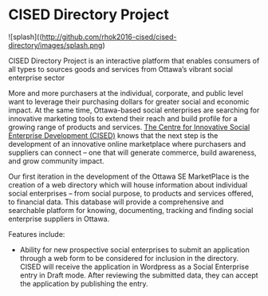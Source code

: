 # CISED Directory Project

![splash]((http://github.com/rhok2016-cised/cised-directory/images/splash.png)

CISED Directory Project is an interactive platform that enables consumers of all types to sources goods and services from Ottawa’s vibrant social enterprise sector

More and more purchasers at the individual, corporate, and public level want to leverage their purchasing dollars for greater social and economic impact. At the same time, Ottawa-based social enterprises are searching for innovative marketing tools to extend their reach and build profile for a growing range of products and services.
[The Centre for Innovative Social Enterprise Development (CISED)](http://www.cised.ca/) knows that the next step is the development of an innovative online marketplace where purchasers and suppliers can connect – one that will generate commerce, build awareness, and grow community impact.

Our first iteration in the development of the Ottawa SE MarketPlace is the creation of a web directory which will house information about individual social enterprises – from social purpose, to products and services offered, to financial data. This database will provide a comprehensive and searchable platform for knowing, documenting, tracking and finding social enterprise suppliers in Ottawa.  

Features include:
* Ability for new prospective social enterprises to submit an application through a web form to be considered for inclusion in the directory. CISED will receive the application in Wordpress as a Social Enterprise entry in Draft mode. After reviewing the submitted data, they can accept the application by publishing the entry.

